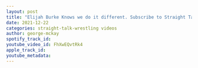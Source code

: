 ```yaml
---
layout: post
title: "Elijah Burke Knows we do it different. Subscribe to Straight Talk Wrestling"
date: 2021-12-22
categories: straight-talk-wrestling videos
author: george-mckay
spotify_track_id: 
youtube_video_id: FhXwEQvtRk4
apple_track_id: 
youtube_metadata: 
---
```

